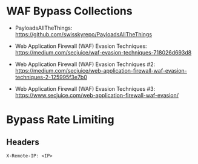 # WAF Bypass Collections

- PayloadsAllTheThings: https://github.com/swisskyrepo/PayloadsAllTheThings

- Web Application Firewall (WAF) Evasion Techniques: https://medium.com/secjuice/waf-evasion-techniques-718026d693d8
- Web Application Firewall (WAF) Evasion Techniques #2: https://medium.com/secjuice/web-application-firewall-waf-evasion-techniques-2-125995f3e7b0
- Web Application Firewall (WAF) Evasion Techniques #3: https://www.secjuice.com/web-application-firewall-waf-evasion/

# Bypass Rate Limiting

## Headers

```
X-Remote-IP: <IP>
```
